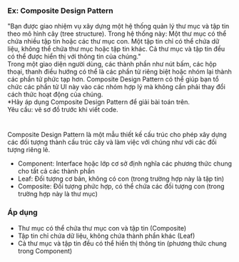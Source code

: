 ### Ex: Composite Design Pattern
"Bạn được giao nhiệm vụ xây dựng một hệ thống quản lý thư mục và tập tin theo mô hình cây (tree structure). Trong hệ thống này:
Một thư mục có thể chứa nhiều tập tin hoặc các thư mục con.
Một tập tin chỉ có thể chứa dữ liệu, không thể chứa thư mục hoặc tập tin khác.
Cả thư mục và tập tin đều có thể được hiển thị với thông tin của chúng."								
Trong một giao diện người dùng, các thành phần như nút bấm, các hộp thoại, thanh điều hướng có thể là các phần tử riêng biệt hoặc nhóm lại thành các phần tử phức tạp hơn. Composite Design Pattern có thể giúp bạn tổ chức các phần tử UI này vào các nhóm hợp lý mà không cần phải thay đổi cách thức hoạt động của chúng.								
*Hãy áp dụng Composite Design Pattern để giải bài toán trên.					
Yêu cầu: vẽ sơ đồ trước khi viết code.					
#
Composite Design Pattern là một mẫu thiết kế cấu trúc cho phép xây dựng các đối tượng thành cấu trúc cây và làm việc với chúng như với các đối tượng riêng lẻ. 
* Component: Interface hoặc lớp cơ sở định nghĩa các phương thức chung cho tất cả các thành phần
* Leaf: Đối tượng cơ bản, không có con (trong trường hợp này là tập tin)
* Composite: Đối tượng phức hợp, có thể chứa các đối tượng con (trong trường hợp này là thư mục)

### Áp dụng
* Thư mục có thể chứa thư mục con và tập tin (Composite)
* Tập tin chỉ chứa dữ liệu, không chứa thành phần khác (Leaf)
* Cả thư mục và tập tin đều có thể hiển thị thông tin (phương thức chung trong Component)
